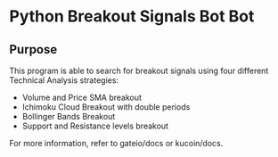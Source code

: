 # Python Breakout Signals Bot Bot
## Purpose
This program is able to search for breakout signals using four different Technical Analysis strategies:
- Volume and Price SMA breakout
- Ichimoku Cloud Breakout with double periods
- Bollinger Bands Breakout
- Support and Resistance levels breakout

For more information, refer to gateio/docs or kucoin/docs.